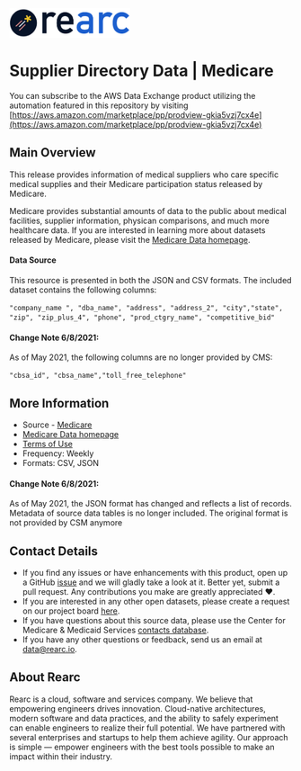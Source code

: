 <a href="https://www.rearc.io/data/">
<img src="./rearc_logo_rgb.png" alt="Rearc Logo" title="Rearc Logo" height="52" />
</a>

Supplier Directory Data | Medicare
=========================
You can subscribe to the AWS Data Exchange product utilizing the automation featured in this repository by visiting 
[https://aws.amazon.com/marketplace/pp/prodview-gkia5vzj7cx4e](https://aws.amazon.com/marketplace/pp/prodview-gkia5vzj7cx4e)

Main Overview
-------------

This release provides information of medical suppliers who care specific medical supplies and their Medicare participation status released by Medicare.

Medicare provides substantial amounts of data to
the public about medical facilities, supplier information, physican comparisons, and much more healthcare data. If you are interested in learning more about datasets released
by Medicare, please visit the [Medicare Data homepage](https://data.medicare.gov/).

#### Data Source

This resource is presented in both the JSON and CSV formats. The
included dataset contains the following columns:

`"company_name
", "dba_name", "address", "address_2", "city","state", "zip", "zip_plus_4", "phone", "prod_ctgry_name", "competitive_bid" `

#### Change Note 6/8/2021:
As of May 2021, the following columns are no longer provided by CMS:

`"cbsa_id", "cbsa_name","toll_free_telephone" `

More Information
----------------

-   Source - [Medicare](https://data.medicare.gov/Supplier-Directory/Supplier-Directory-Data/ct36-nrcq)
-   [Medicare Data homepage](https://data.medicare.gov/)
-   [Terms of Use](https://www.usa.gov/government-works) 
-   Frequency: Weekly
-   Formats: CSV, JSON

#### Change Note 6/8/2021:
As of May 2021, the JSON format has changed and reflects a list of records. Metadata of source data tables is no longer included. The original format is not provided by CSM anymore

Contact Details
---------------

-   If you find any issues or have enhancements with this product, open
    up a GitHub
    [issue](https://github.com/rearc-data/supplier-directory/issues)
    and we will gladly take a look at it. Better yet, submit a pull
    request. Any contributions you make are greatly appreciated :heart:.
-   If you are interested in any other open datasets, please create a
    request on our project board
    [here](https://github.com/rearc-data/covid-datasets-aws-data-exchange/projects/1).
-   If you have questions about this source data, please use the
    Center for Medicare & Medicaid Services [contacts database](https://www.cms.gov/apps/contacts/).
-   If you have any other questions or feedback, send us an email at
    data@rearc.io.

About Rearc
-----------

Rearc is a cloud, software and services company. We believe that
empowering engineers drives innovation. Cloud-native architectures,
modern software and data practices, and the ability to safely experiment
can enable engineers to realize their full potential. We have partnered
with several enterprises and startups to help them achieve agility. Our
approach is simple — empower engineers with the best tools possible to
make an impact within their industry.
